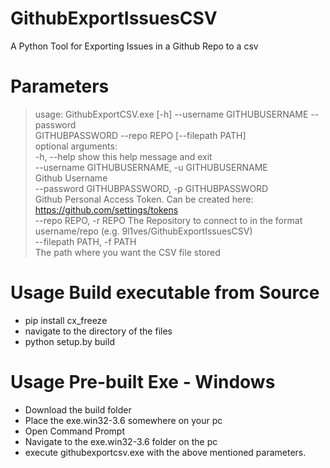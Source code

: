 # GithubExportIssuesCSV
A Python Tool for Exporting Issues in a Github Repo to a csv

# Parameters
> usage: GithubExportCSV.exe [-h] --username GITHUBUSERNAME --password <br />
                          GITHUBPASSWORD --repo REPO [--filepath PATH] <br />
optional arguments: <br />
-h, --help            show this help message and exit <br />
--username GITHUBUSERNAME, -u GITHUBUSERNAME <br />
                      Github Username <br />
--password GITHUBPASSWORD, -p GITHUBPASSWORD <br />
                      Github Personal Access Token. Can be created here: <br />
                      https://github.com/settings/tokens <br />
--repo REPO, -r REPO  The Repository to connect to in the format <br />
                    username/repo (e.g. 9l1ves/GithubExportIssuesCSV) <br />
--filepath PATH, -f PATH <br />
                     The path where you want the CSV file stored <br />
                       
# Usage Build executable from Source
- pip install cx_freeze
- navigate to the directory of the files
- python setup.by build

# Usage Pre-built Exe - Windows
- Download the build folder
- Place the exe.win32-3.6 somewhere on your pc
- Open Command Prompt
- Navigate to the exe.win32-3.6 folder on the pc
- execute githubexportcsv.exe with the above mentioned parameters.
